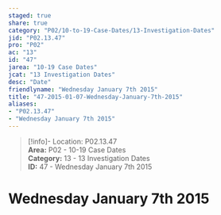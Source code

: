 ```yaml
---  
staged: true  
share: true  
category: "P02/10-to-19-Case-Dates/13-Investigation-Dates"  
jid: "P02.13.47"  
pro: "P02"  
ac: "13"  
id: "47"  
jarea: "10-19 Case Dates"  
jcat: "13 Investigation Dates"  
desc: "Date"  
friendlyname: "Wednesday January 7th 2015"  
title: "47-2015-01-07-Wednesday-January-7th-2015"  
aliases:   
- "P02.13.47"  
- "Wednesday January 7th 2015"  
---  
```

>[!info]- Location: P02.13.47  
>**Area:** P02 - 10-19 Case Dates  
>**Category:** 13 - 13 Investigation Dates  
>**ID:** 47 - Wednesday January 7th 2015  
  
# Wednesday January 7th 2015  
